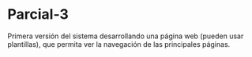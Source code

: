 # Parcial-3

Primera versión del sistema desarrollando una página web (pueden usar plantillas), que permita ver la navegación de las principales páginas.

